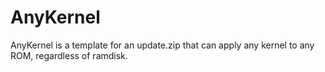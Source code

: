 # AnyKernel
AnyKernel is a template for an update.zip that can apply any kernel to any ROM, regardless of ramdisk.
